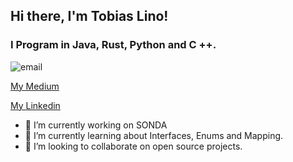 ## Hi there, I'm Tobias Lino!

### I Program in Java, Rust, Python and C ++.

![email](https://user-images.githubusercontent.com/50988433/88834248-f0ed8e80-d1a9-11ea-9a00-9fe9c79e1c2f.png)

[My Medium](https://medium.com/@tobias.lino)

[My Linkedin](https://www.linkedin.com/in/tobiaslino)

- 🔭 I’m currently working on SONDA
- 🌱 I’m currently learning about Interfaces, Enums and Mapping.
- 👯 I’m looking to collaborate on open source projects.
